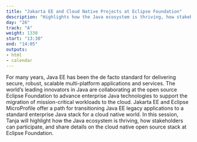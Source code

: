 ```yaml
---
title: "Jakarta EE and Cloud Native Projects at Eclipse Foundation"
description: "Highlights how the Java ecosystem is thriving, how stakeholders can participate, and share details on the cloud native open source stack at Eclipse Foundation"
day: "26"
track: "A"
weight: 1330
start: "13:30"
end: "14:05"
outputs:
- html
- calendar
---
```


For many years, Java EE has been the de facto standard for delivering secure, robust, scalable multi-platform applications and services. The world’s leading innovators in Java are collaborating at the open source Eclipse Foundation to advance enterprise Java technologies to support the migration of mission-critical workloads to the cloud. Jakarta EE and Eclipse MicroProfile offer a path for transitioning Java EE legacy applications to a standard enterprise Java stack for a cloud native world. In this session, Tanja will highlight how the Java ecosystem is thriving, how stakeholders can participate, and share details on the cloud native open source stack at Eclipse Foundation.
